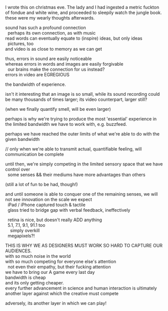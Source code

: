 I wrote this on christmas eve. The lady and I had ingested a metric fuckton of fondue and white wine, and proceeded to sleepily watch the jungle book. these were my wearly thoughts afterwards.

sound has such a profound connection  
&nbsp;&nbsp;perhaps its own connection, as with music  
read words can eventually equate to (inspire) ideas, but only ideas  
&nbsp;&nbsp;pictures, too  
and video is as close to memory as we can get  

thus, errors in sound are easily noticeable  
whereas errors in words and images are easily forgivable  
&nbsp;&nbsp;our brains make the connection for us instead?  
errors in video are EGREGIOUS  

the bandwidth of experience.  

isn't it interesting that an image is so small, while its sound recording could be many thousands of times larger; its video counterpart, larger still?   

(when we finally quantify smell, will be even larger)  

perhaps is why we're trying to produce the most 'essential' experience in the limited bandwidth we have to work with, e.g. buzzfeed.   

perhaps we have reached the outer limits of what we're able to do with the given bandwidth  

// only when we're able to transmit actual, quantifiable feeling, will communication be complete  

until then, we're simply competing in the limited sensory space that we have control over  
&nbsp;&nbsp;some senses && their mediums have more advantages than others  

(still a lot of fun to be had, though!)  

and until someone is able to conquer one of the remaining senses, we will not see innovation on the scale we expect  
&nbsp;&nbsp;iPad / iPhone captured touch & tactile  
&nbsp;&nbsp;glass tried to bridge gap with verbal feedback, ineffectively  

&nbsp;&nbsp;retina is nice, but doesn't really ADD anything  
&nbsp;&nbsp;5.1, 7.1, 9.1, 91.1 too  
&nbsp;&nbsp;&nbsp;&nbsp;simply overkill  
&nbsp;&nbsp;megapixels?!  

THIS IS WHY WE AS DESIGNERS MUST WORK SO HARD TO CAPTURE OUR AUDIENCES.  
with so much noise in the world  
with so much competing for everyone else's attention  
&nbsp;&nbsp;not even their empathy, but their fucking attention  
we have to bring our A game every last day  
bandwidth is cheap  
and its only getting cheaper.  
every further advancement in science and human interaction is ultimately another layer against which the creative must compete  

adversely, its another layer in which we can play!  












